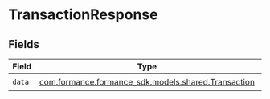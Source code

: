 # TransactionResponse


## Fields

| Field                                                                                     | Type                                                                                      | Required                                                                                  | Description                                                                               |
| ----------------------------------------------------------------------------------------- | ----------------------------------------------------------------------------------------- | ----------------------------------------------------------------------------------------- | ----------------------------------------------------------------------------------------- |
| `data`                                                                                    | [com.formance.formance_sdk.models.shared.Transaction](../../models/shared/Transaction.md) | :heavy_check_mark:                                                                        | N/A                                                                                       |